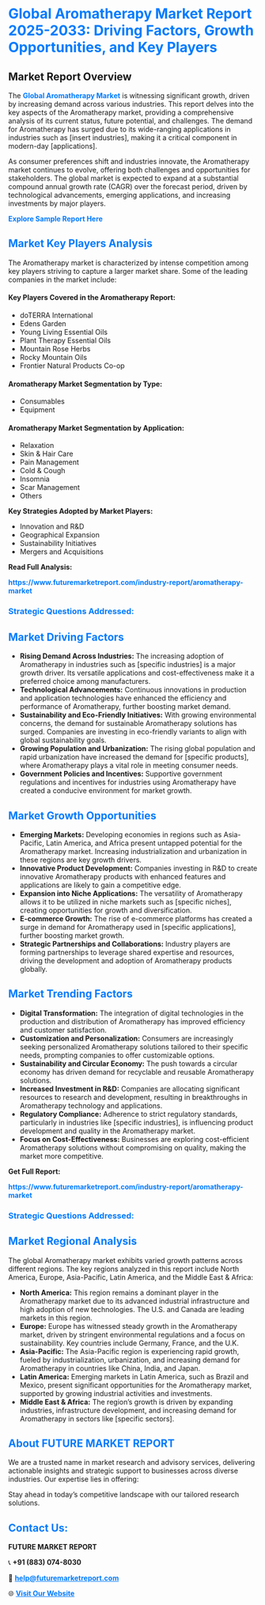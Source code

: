 <h1 style="color: #007BFF;">Global Aromatherapy Market Report 2025-2033: Driving Factors, Growth Opportunities, and Key Players</h1>

<section id="overview">
<h2>Market Report Overview</h2>
<p>The <a href="https://www.futuremarketreport.com/industry-report/aromatherapy-market" style="color: #007BFF; text-decoration: none;"><strong>Global Aromatherapy Market</strong></a> is witnessing significant growth, driven by increasing demand across various industries. This report delves into the key aspects of the Aromatherapy market, providing a comprehensive analysis of its current status, future potential, and challenges. The demand for Aromatherapy has surged due to its wide-ranging applications in industries such as [insert industries], making it a critical component in modern-day [applications].</p>
<p>As consumer preferences shift and industries innovate, the Aromatherapy market continues to evolve, offering both challenges and opportunities for stakeholders. The global market is expected to expand at a substantial compound annual growth rate (CAGR) over the forecast period, driven by technological advancements, emerging applications, and increasing investments by major players.</p>
</section>

<section id="overview">
<p><a href="https://www.futuremarketreport.com/request-sample/reportId=76968" style="color: #007BFF; text-decoration: none;"><strong>Explore Sample Report Here</strong></a></p>
</section>

<section id="key-players">
<h2 style="color: #007BFF;">Market Key Players Analysis</h2>
<p>The Aromatherapy market is characterized by intense competition among key players striving to capture a larger market share. Some of the leading companies in the market include:</p>
<h4>Key Players Covered in the Aromatherapy Report:</h4>
<ul><li>doTERRA International</li><li>Edens Garden</li><li>Young Living Essential Oils</li><li>Plant Therapy Essential Oils</li><li>Mountain Rose Herbs</li><li>Rocky Mountain Oils</li><li>Frontier Natural Products Co-op</li></ul>
<h4>Aromatherapy Market Segmentation by Type:</h4>
<ul><li>Consumables</li><li>Equipment</li></ul>

<h4>Aromatherapy Market Segmentation by Application:</h4>
<ul><li>Relaxation</li><li>Skin &amp; Hair Care</li><li>Pain Management</li><li>Cold &amp; Cough</li><li>Insomnia</li><li>Scar Management</li><li>Others</li></ul>
<p><strong>Key Strategies Adopted by Market Players:</strong></p>
<ul>
<li>Innovation and R&D</li>
<li>Geographical Expansion</li>
<li>Sustainability Initiatives</li>
<li>Mergers and Acquisitions</li>
</ul>
</section>

<section>
<p><strong>Read Full Analysis: </strong></p><a href="https://www.futuremarketreport.com/industry-report/aromatherapy-market" style="color: #007BFF; text-decoration: none;"><strong>https://www.futuremarketreport.com/industry-report/aromatherapy-market</strong></a>
<h3 style="color: #007BFF;">Strategic Questions Addressed:</h3>
</section>

<section id="driving-factors">
<h2 style="color: #007BFF;">Market Driving Factors</h2>
<ul>
<li><strong>Rising Demand Across Industries:</strong> The increasing adoption of Aromatherapy in industries such as [specific industries] is a major growth driver. Its versatile applications and cost-effectiveness make it a preferred choice among manufacturers.</li>
<li><strong>Technological Advancements:</strong> Continuous innovations in production and application technologies have enhanced the efficiency and performance of Aromatherapy, further boosting market demand.</li>
<li><strong>Sustainability and Eco-Friendly Initiatives:</strong> With growing environmental concerns, the demand for sustainable Aromatherapy solutions has surged. Companies are investing in eco-friendly variants to align with global sustainability goals.</li>
<li><strong>Growing Population and Urbanization:</strong> The rising global population and rapid urbanization have increased the demand for [specific products], where Aromatherapy plays a vital role in meeting consumer needs.</li>
<li><strong>Government Policies and Incentives:</strong> Supportive government regulations and incentives for industries using Aromatherapy have created a conducive environment for market growth.</li>
</ul>
</section>

<section id="growth-opportunities">
<h2 style="color: #007BFF;">Market Growth Opportunities</h2>
<ul>
<li><strong>Emerging Markets:</strong> Developing economies in regions such as Asia-Pacific, Latin America, and Africa present untapped potential for the Aromatherapy market. Increasing industrialization and urbanization in these regions are key growth drivers.</li>
<li><strong>Innovative Product Development:</strong> Companies investing in R&D to create innovative Aromatherapy products with enhanced features and applications are likely to gain a competitive edge.</li>
<li><strong>Expansion into Niche Applications:</strong> The versatility of Aromatherapy allows it to be utilized in niche markets such as [specific niches], creating opportunities for growth and diversification.</li>
<li><strong>E-commerce Growth:</strong> The rise of e-commerce platforms has created a surge in demand for Aromatherapy used in [specific applications], further boosting market growth.</li>
<li><strong>Strategic Partnerships and Collaborations:</strong> Industry players are forming partnerships to leverage shared expertise and resources, driving the development and adoption of Aromatherapy products globally.</li>
</ul>
</section>

<section id="trending-factors">
<h2 style="color: #007BFF;">Market Trending Factors</h2>
<ul>
<li><strong>Digital Transformation:</strong> The integration of digital technologies in the production and distribution of Aromatherapy has improved efficiency and customer satisfaction.</li>
<li><strong>Customization and Personalization:</strong> Consumers are increasingly seeking personalized Aromatherapy solutions tailored to their specific needs, prompting companies to offer customizable options.</li>
<li><strong>Sustainability and Circular Economy:</strong> The push towards a circular economy has driven demand for recyclable and reusable Aromatherapy solutions.</li>
<li><strong>Increased Investment in R&D:</strong> Companies are allocating significant resources to research and development, resulting in breakthroughs in Aromatherapy technology and applications.</li>
<li><strong>Regulatory Compliance:</strong> Adherence to strict regulatory standards, particularly in industries like [specific industries], is influencing product development and quality in the Aromatherapy market.</li>
<li><strong>Focus on Cost-Effectiveness:</strong> Businesses are exploring cost-efficient Aromatherapy solutions without compromising on quality, making the market more competitive.</li>
</ul>
</section>

<section>
<p><strong>Get Full Report: </strong></p><a href="https://www.futuremarketreport.com/industry-report/aromatherapy-market" style="color: #007BFF; text-decoration: none;"><strong>https://www.futuremarketreport.com/industry-report/aromatherapy-market</strong></a>
<h3 style="color: #007BFF;">Strategic Questions Addressed:</h3>
</section>


<section id="regional-analysis">
<h2 style="color: #007BFF;">Market Regional Analysis</h2>
<p>The global Aromatherapy market exhibits varied growth patterns across different regions. The key regions analyzed in this report include North America, Europe, Asia-Pacific, Latin America, and the Middle East & Africa:</p>
<ul>
<li><strong>North America:</strong> This region remains a dominant player in the Aromatherapy market due to its advanced industrial infrastructure and high adoption of new technologies. The U.S. and Canada are leading markets in this region.</li>
<li><strong>Europe:</strong> Europe has witnessed steady growth in the Aromatherapy market, driven by stringent environmental regulations and a focus on sustainability. Key countries include Germany, France, and the U.K.</li>
<li><strong>Asia-Pacific:</strong> The Asia-Pacific region is experiencing rapid growth, fueled by industrialization, urbanization, and increasing demand for Aromatherapy in countries like China, India, and Japan.</li>
<li><strong>Latin America:</strong> Emerging markets in Latin America, such as Brazil and Mexico, present significant opportunities for the Aromatherapy market, supported by growing industrial activities and investments.</li>
<li><strong>Middle East & Africa:</strong> The region’s growth is driven by expanding industries, infrastructure development, and increasing demand for Aromatherapy in sectors like [specific sectors].</li>
</ul>
</section>

<footer>
<h2 style="color: #007BFF;">About FUTURE MARKET REPORT</h2>
<p>We are a trusted name in market research and advisory services, delivering actionable insights and strategic support to businesses across diverse industries. Our expertise lies in offering:</p>

<p>Stay ahead in today’s competitive landscape with our tailored research solutions.</p>

<h2 style="color: #007BFF;">Contact Us:</h2>
<p><strong>FUTURE MARKET REPORT</strong></p>
<p>📞 <strong>+91 (883) 074-8030</strong></p>
<p>📧 <strong><a href="mailto:help@futuremarketreport.com" style="color: #007BFF;">help@futuremarketreport.com</a></strong></p>
<p>🌐 <strong><a href="https://www.futuremarketreport.com/" style="color: #007BFF;">Visit Our Website</a></strong></p>
</footer>
